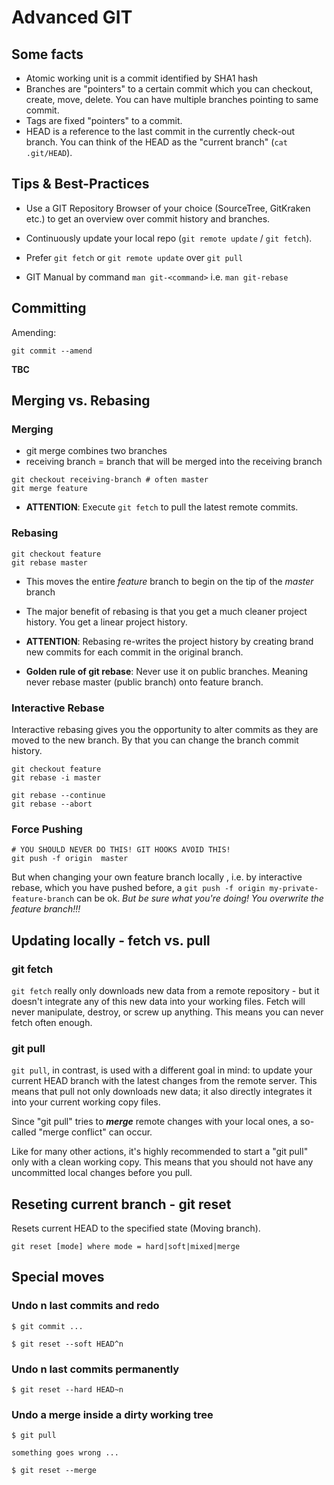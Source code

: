 # Advanced GIT

## Some facts

- Atomic working unit is a commit identified by SHA1 hash
- Branches are "pointers" to a certain commit which you can checkout, create, move, delete. You can have multiple branches pointing to same commit.
- Tags are fixed "pointers" to a commit.  
- HEAD is a reference to the last commit in the currently check-out branch. You can think of the HEAD as the "current branch" (`cat .git/HEAD`).


## Tips & Best-Practices

* Use a GIT Repository Browser of your choice (SourceTree, GitKraken etc.) to get an overview over commit history and branches.

* Continuously update your local repo (```git remote update``` / ```git fetch```).

* Prefer ```git fetch``` or ```git remote update``` over ```git pull```

* GIT Manual by command `man git-<command>` i.e. ```man git-rebase```

## Committing

Amending:
```
git commit --amend
```

**TBC**

## Merging vs. Rebasing

### Merging

* git merge combines two branches
* receiving branch = branch that will be merged into the receiving branch

```
git checkout receiving-branch # often master
git merge feature
```

* **ATTENTION**: Execute ```git fetch``` to pull the latest remote commits.


### Rebasing

```
git checkout feature
git rebase master
```

* This moves the entire _feature_ branch to begin on the tip of the _master_ branch

* The major benefit of rebasing is that you get a much cleaner project history. You get a linear project history.

* **ATTENTION**: Rebasing re-writes the project history by creating brand new commits for each commit in the original branch.

* **Golden rule of git rebase**:  Never use it on public branches. Meaning never rebase master (public branch) onto feature branch.

### Interactive Rebase

Interactive rebasing gives you the opportunity to alter commits as they are moved to the new branch. By that you can change the branch commit history.

```
git checkout feature
git rebase -i master
```

```
git rebase --continue
git rebase --abort
```

### Force Pushing
```
# YOU SHOULD NEVER DO THIS! GIT HOOKS AVOID THIS!
git push -f origin  master
```

But when changing your own feature branch locally , i.e. by interactive rebase, which you have pushed before, a ```git push -f origin my-private-feature-branch``` can be ok. _But be sure what you're doing! You overwrite the feature branch!!!_

## Updating locally - fetch vs. pull

### git fetch

`git fetch` really only downloads new data from a remote repository - but it doesn't integrate any of this new data into your working files. Fetch will never manipulate, destroy, or screw up anything. This means you can never fetch often enough.

### git pull

`git pull`, in contrast, is used with a different goal in mind: to update your current HEAD branch with the latest changes from the remote server. This means that pull not only downloads new data; it also directly integrates it into your current working copy files.

Since "git pull" tries to _**merge**_ remote changes with your local ones, a so-called "merge conflict" can occur.

Like for many other actions, it's highly recommended to start a "git pull" only with a clean working copy. This means that you should not have any uncommitted local changes before you pull.


## Reseting current branch - git reset

Resets current HEAD to the specified state (Moving branch).

`git reset [mode] where mode = hard|soft|mixed|merge`


## Special moves

### Undo n last commits and redo

`$ git commit ...`

`$ git reset --soft HEAD^n`

### Undo n last commits permanently

`$ git reset --hard HEAD~n`


###  Undo a merge inside a dirty working tree

`$ git pull `

`something goes wrong ...`

`$ git reset --merge`
